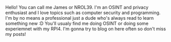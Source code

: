 Hello! You can call me James or NROL39. I'm an OSINT and privacy enthusiast and I love topics such as computer security and programming. I'm by no means a professional just a dude who's always read to learn something new :D You'll usualy find me doing OSINT or doing some experiemnet with my RPI4. I'm gonna try to blog on here often so don't miss my posts!
